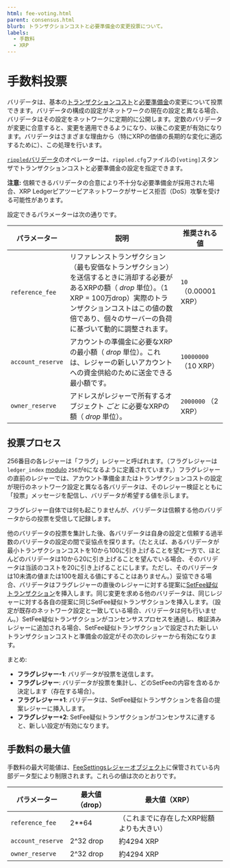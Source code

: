 ```yaml
---
html: fee-voting.html
parent: consensus.html
blurb: トランザクションコストと必要準備金の変更投票について。
labels:
  - 手数料
  - XRP
---
```

# 手数料投票

バリデータは、基本の[トランザクションコスト](../transactions/transaction-cost.md)と[必要準備金](../accounts/reserves.md)の変更について投票できます。バリデータの構成の設定がネットワークの現在の設定と異なる場合、バリデータはその設定をネットワークに定期的に公開します。定数のバリデータが変更に合意すると、変更を適用できるようになり、以後この変更が有効になります。バリデータはさまざまな理由から（特にXRPの価値の長期的な変化に適応するために）、この処理を行います。

[`rippled`バリデータ](../../infrastructure/configuration/server-modes/run-rippled-as-a-validator.md)のオペレーターは、`rippled.cfg`ファイルの`[voting]`スタンザでトランザクションコストと必要準備金の設定を指定できます。

**注意:** 信頼できるバリデータの合意により不十分な必要準備金が採用された場合、XRP Ledgerピアツーピアネットワークがサービス拒否（DoS）攻撃を受ける可能性があります。

設定できるパラメーターは次の通りです。

| パラメーター | 説明 | 推奨される値 |
|-----------|-------------|-------------------|
| `reference_fee` | リファレンストランザクション（最も安価なトランザクション）を送信するときに消却する必要があるXRPの額（ _drop_ 単位）。（1 XRP = 100万drop）実際のトランザクションコストはこの値の数倍であり、個々のサーバーの負荷に基づいて動的に調整されます。 | `10` （0.00001 XRP） |
| `account_reserve` | アカウントの準備金に必要なXRPの最小額（ _drop_ 単位）。これは、レジャーの新しいアカウントへの資金供給のために送金できる最小額です。 | `10000000` （10 XRP） |
| `owner_reserve` | アドレスがレジャーで所有するオブジェクト _ごと_ に必要なXRPの額（ _drop_ 単位）。 | `2000000` （2 XRP） |

## 投票プロセス

256番目の各レジャーは「フラグ」レジャーと呼ばれます。（フラグレジャーは`ledger_index` [modulo](https://en.wikipedia.org/wiki/Modulo_operation) `256`が`0`になるように定義されています。）フラグレジャーの直前のレジャーでは、アカウント準備金またはトランザクションコストの設定が現行のネットワーク設定と異なる各バリデータは、そのレジャー検証とともに「投票」メッセージを配信し、バリデータが希望する値を示します。

フラグレジャー自体では何も起こりませんが、バリデータは信頼する他のバリデータからの投票を受信して記録します。

他のバリデータの投票を集計した後、各バリデータは自身の設定と信頼する過半数のバリデータの設定の間で妥協点を探ります。（たとえば、あるバリデータが最小トランザクションコストを10から100に引き上げることを望む一方で、ほとんどのバリデータは10から20に引き上げることを望んでいる場合、そのバリデータは当該のコストを20に引き上げることにします。ただし、そのバリデータは10未満の値または100を超える値にすることはありません。）妥協できる場合、バリデータはフラグレジャーの直後のレジャーに対する提案に[SetFee疑似トランザクション](../../references/protocol/transactions/pseudo-transaction-types/setfee.md)を挿入します。同じ変更を求める他のバリデータは、同じレジャーに対する各自の提案に同じSetFee疑似トランザクションを挿入します。（設定が既存のネットワーク設定と一致している場合、バリデータは何も行いません。）SetFee疑似トランザクションがコンセンサスプロセスを通過し、検証済みレジャーに追加される場合、SetFee疑似トランザクションで設定された新しいトランザクションコストと準備金の設定がその次のレジャーから有効になります。

まとめ:

* **フラグレジャー-1**: バリデータが投票を送信します。
* **フラグレジャー**: バリデータが投票を集計し、どのSetFeeの内容を含めるか決定します（存在する場合）。
* **フラグレジャー+1**: バリデータは、SetFee疑似トランザクションを各自の提案レジャーに挿入します。
* **フラグレジャー+2**: SetFee疑似トランザクションがコンセンサスに達すると、新しい設定が有効になります。

## 手数料の最大値

手数料の最大可能値は、[FeeSettingsレジャーオブジェクト](../../references/protocol/ledger-data/ledger-entry-types/feesettings.md)に保管されている内部データ型により制限されます。これらの値は次のとおりです。

| パラメーター | 最大値（drop） | 最大値（XRP）
|-----------|-----------------------|----|
| `reference_fee` | 2**64 | （これまでに存在したXRP総額よりも大きい） |
| `account_reserve` | 2^32 drop | 約4294 XRP |
| `owner_reserve` | 2^32 drop | 約4294 XRP |

